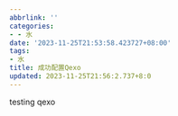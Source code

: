 ```yaml
---
abbrlink: ''
categories:
- - 水
date: '2023-11-25T21:53:58.423727+08:00'
tags:
- 水
title: 成功配置Qexo
updated: 2023-11-25T21:56:2.737+8:0
---
```

testing qexo
